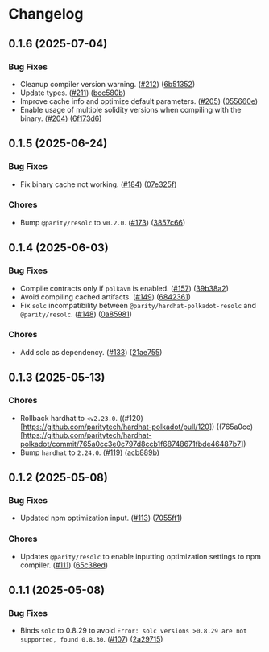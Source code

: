 # Changelog

## 0.1.6 (2025-07-04)
### Bug Fixes

- Cleanup compiler version warning. ([#212](https://github.com/paritytech/hardhat-polkadot/pull/212)) ([6b51352](https://github.com/paritytech/hardhat-polkadot/commit/6b513524014704d997d712ea73ff68008a6cc989))
- Update types. ([#211](https://github.com/paritytech/hardhat-polkadot/pull/211)) ([bcc580b](https://github.com/paritytech/hardhat-polkadot/commit/bcc580bcd8886158b8c9b3ffa900bce8c7bfacb6))
- Improve cache info and optimize default parameters. ([#205](https://github.com/paritytech/hardhat-polkadot/pull/205)) ([055660e](https://github.com/paritytech/hardhat-polkadot/commit/055660e7c7c415734c4df2ce7150605d51c665a0))
- Enable usage of multiple solidity versions when compiling with the binary. ([#204](https://github.com/paritytech/hardhat-polkadot/pull/204)) ([6f173d6](https://github.com/paritytech/hardhat-polkadot/commit/6f173d626fe1b629e7d1dfe10055e3731125b932))


## 0.1.5 (2025-06-24)
### Bug Fixes

- Fix binary cache not working. ([#184](https://github.com/paritytech/hardhat-polkadot/pull/184)) ([07e325f](https://github.com/paritytech/hardhat-polkadot/commit/07e325f93a8fdf6f4afaed9c740859cb002330a6))

### Chores

- Bump `@parity/resolc` to `v0.2.0`. ([#173](https://github.com/paritytech/hardhat-polkadot/pull/173)) ([3857c66](https://github.com/paritytech/hardhat-polkadot/commit/3857c666800d02a3b7c9bf3eb4e98b8e35394c90))


## 0.1.4 (2025-06-03)
### Bug Fixes

- Compile contracts only if `polkavm` is enabled. ([#157](https://github.com/paritytech/hardhat-polkadot/pull/157)) ([39b38a2](https://github.com/paritytech/hardhat-polkadot/commit/39b38a25f03b4ce4f71b046ede6467fb10109768))
- Avoid compiling cached artifacts. ([#149](https://github.com/paritytech/hardhat-polkadot/pull/149)) ([6842361](https://github.com/paritytech/hardhat-polkadot/commit/6842361f6135c0ef3006ad08390215bdd4e854cd))
- Fix `solc` incompatibility between `@parity/hardhat-polkadot-resolc` and `@parity/resolc`. ([#148](https://github.com/paritytech/hardhat-polkadot/pull/148)) ([0a85981](https://github.com/paritytech/hardhat-polkadot/commit/0a85981e4b261f4d3eaf4d577047ab706076fafd))

### Chores

- Add solc as dependency. ([#133](https://github.com/paritytech/hardhat-polkadot/pull/133)) ([21ae755](https://github.com/paritytech/hardhat-polkadot/commit/21ae7556cc42a8968a3311f30a9faf23f3c9d0e5))


## 0.1.3 (2025-05-13)
### Chores

- Rollback hardhat to `<v2.23.0`. ((#120)[https://github.com/paritytech/hardhat-polkadot/pull/120]) ((765a0cc)[https://github.com/paritytech/hardhat-polkadot/commit/765a0cc3e0c797d8ccb1f68748671fbde46487b7])
- Bump `hardhat` to `2.24.0`. ([#119](https://github.com/paritytech/hardhat-polkadot/pull/119)) ([acb889b](https://github.com/paritytech/hardhat-polkadot/commit/acb889b253b310f642a8de7312ca97e70e8096d1))


## 0.1.2 (2025-05-08)
### Bug Fixes

- Updated npm optimization input. ([#113](https://github.com/paritytech/hardhat-polkadot/pull/113)) ([7055ff1](https://github.com/paritytech/hardhat-polkadot/commit/7055ff11553ee24c8a024f4959d3c7d000ddbf35))

### Chores

- Updates `@parity/resolc` to enable inputting optimization settings to npm compiler. ([#111](https://github.com/paritytech/hardhat-polkadot/pull/111)) ([65c38ed](https://github.com/paritytech/hardhat-polkadot/commit/65c38ed417f150bcceabe92678cd9df8e6369c06))


## 0.1.1 (2025-05-08)
### Bug Fixes

- Binds `solc` to 0.8.29 to avoid `Error: solc versions >0.8.29 are not supported, found 0.8.30`. ([#107](https://github.com/paritytech/hardhat-polkadot/pull/107)) ([2a29715](https://github.com/paritytech/hardhat-polkadot/commit/2a29715b636b5e72ecb0f96f2be1f51a0ee13232))
